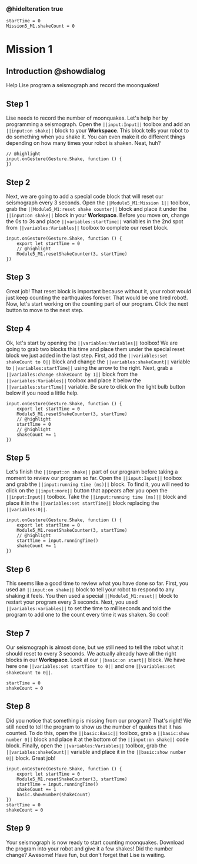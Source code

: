### @hideIteration true

```template
startTime = 0
Mission5_M1.shakeCount = 0
```

# Mission 1

## Introduction @showdialog

Help Lise program a seismograph and record the moonquakes! 

## Step 1

Lise needs to record the number of moonquakes. Let's help her by programming a seismograph. Open the ``||input:Input||`` toolbox and add an ``||input:on shake||`` block to your **Workspace**. This block tells your robot to do something when you shake it. You can even make it do different things depending on how many times your robot is shaken. Neat, huh?

```block
// @highlight
input.onGesture(Gesture.Shake, function () {
})
```

## Step 2

Next, we are going to add a special code block that will reset our seismograph every 3 seconds. Open the ``||Module5_M1:Mission 1||`` toolbox, grab the ``||Module5_M1:reset shake counter||`` block and place it under the ``||input:on shake||`` block in your **Workspace**. Before you move on, change the 0s to 3s and place ``||variables:startTime||`` variables in the 2nd spot from ``||variables:Variables||`` toolbox to complete our reset block.


```block
input.onGesture(Gesture.Shake, function () {
    export let startTime = 0
    // @highlight
    Module5_M1.resetShakeCounter(3, startTime)
})
```

## Step 3

Great job! That reset block is important because without it, your robot would just keep counting the earthquakes forever. That would be one tired robot!. Now, let's start working on the counting part of our program. Click the next button to move to the next step.

## Step 4

Ok, let's start by opening the ``||variables:Variables||`` toolbox! We are going to grab two blocks this time and place them under the special reset block we just added in the last step. First, add the ``||variables:set shakeCount to 0||`` block and change the ``||variables:shakeCount||`` variable to ``||variables:startTime||`` using the arrow to the right. Next, grab a ``||variables:change shakeCount by 1||`` block from the ``||variables:Variables||`` toolbox and place it below the ``||variables:startTime||`` variable. Be sure to click on the light bulb button below if you need a little help.

```block
input.onGesture(Gesture.Shake, function () {
    export let startTime = 0
    Module5_M1.resetShakeCounter(3, startTime)
    // @highlight
    startTime = 0
    // @highlight
    shakeCount += 1
})
```

## Step 5

Let's finish the ``||input:on shake||`` part of our program before taking a moment to review our program so far. Open the ``||input:Input||`` toolbox and grab the ``||input:running time (ms)||`` block. To find it, you will need to click on the ``||input:more||`` button that appears after you open the ``||input:Input||`` toolbox. Take the ``||input:running time (ms)||`` block and place it in the ``||variables:set startTime||`` block replacing the ``||variables:0||``.

```block
input.onGesture(Gesture.Shake, function () {
    export let startTime = 0
    Module5_M1.resetShakeCounter(3, startTime)
    // @highlight
    startTime = input.runningTime()
    shakeCount += 1
})
```

## Step 6

This seems like a good time to review what you have done so far. First, you used an ``||input:on shake||`` block to tell your robot to respond to any shaking it feels. You then used a special ``||Module5_M1:reset||`` block to restart your program every 3 seconds. Next, you used ``||variables:variables||`` to set the time to milliseconds and told the program to add one to the count every time it was shaken. So cool!

## Step 7

Our seismograph is almost done, but we still need to tell the robot what it should reset to every 3 seconds. We actually already have all the right blocks in our **Workspace**. Look at our ``||basic:on start||`` block. We have here one ``||variables:set startTime to 0||`` and one ``||variables:set shakeCount to 0||``.

```blocks
startTime = 0
shakeCount = 0
```

## Step 8

Did you notice that something is missing from our program? That's right! We still need to tell the program to show us the number of quakes that it has counted. To do this, open the ``||basic:Basic||`` toolbox, grab a ``||basic:show number 0||`` block and place it at the bottom of the ``||input:on shake||`` code block. Finally, open the ``||variables:Variables||`` toolbox, grab the ``||variables:shakeCount||`` variable and place it in the ``||basic:show number 0||`` block. Great job!

```blocks
input.onGesture(Gesture.Shake, function () {
    export let startTime = 0
    Module5_M1.resetShakeCounter(3, startTime)
    startTime = input.runningTime()
    shakeCount += 1
    basic.showNumber(shakeCount)
})
startTime = 0
shakeCount = 0
```


## Step 9

Your seismograph is now ready to start counting moonquakes. Download the program into your robot and give it a few shakes! Did the number change? Awesome! Have fun, but don't forget that Lise is waiting.



